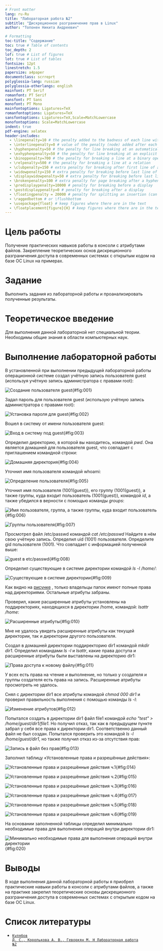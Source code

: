 ```yaml
---
# Front matter
lang: ru-Ru
title: "Лабораторная работа №2"
subtitle: "Дискреционное разграничение прав в Linux"
author: "Топонен Никита Андреевич"

# Formatting
toc-title: "Содержание"
toc: true # Table of contents
toc_depth: 2
lof: true # List of figures
lot: true # List of tables
fontsize: 12pt
linestretch: 1.5
papersize: a4paper
documentclass: scrreprt
polyglossia-lang: russian
polyglossia-otherlangs: english
mainfont: PT Serif
romanfont: PT Serif
sansfont: PT Sans
monofont: PT Mono
mainfontoptions: Ligatures=TeX
romanfontoptions: Ligatures=TeX
sansfontoptions: Ligatures=TeX,Scale=MatchLowercase
monofontoptions: Scale=MatchLowercase
indent: true
pdf-engine: xelatex
header-includes:
  - \linepenalty=10 # the penalty added to the badness of each line within a paragraph (no associated penalty node) Increasing the value makes tex try to have fewer lines in the paragraph.
  - \interlinepenalty=0 # value of the penalty (node) added after each line of a paragraph.
  - \hyphenpenalty=50 # the penalty for line breaking at an automatically inserted hyphen
  - \exhyphenpenalty=50 # the penalty for line breaking at an explicit hyphen
  - \binoppenalty=700 # the penalty for breaking a line at a binary operator
  - \relpenalty=500 # the penalty for breaking a line at a relation
  - \clubpenalty=150 # extra penalty for breaking after first line of a paragraph
  - \widowpenalty=150 # extra penalty for breaking before last line of a paragraph
  - \displaywidowpenalty=50 # extra penalty for breaking before last line before a display math
  - \brokenpenalty=100 # extra penalty for page breaking after a hyphenated line
  - \predisplaypenalty=10000 # penalty for breaking before a display
  - \postdisplaypenalty=0 # penalty for breaking after a display
  - \floatingpenalty = 20000 # penalty for splitting an insertion (can only be split footnote in standard LaTeX)
  - \raggedbottom # or \flushbottom
  - \usepackage{float} # keep figures where there are in the text
  - \floatplacement{figure}{H} # keep figures where there are in the text
---
```


# Цель работы

Получение практических навыков работы в консоли с атрибутами файлов. Закрепление теоретических основ дискреционного разграничения доступа в современных системах с открытым кодом на базе ОС Linux на примерах.

# Задание

Выполнить задания из лабораторной работы и проанализировать полученные результаты.

# Теоретическое введение

Для выполнения данной лабораторной нет специальной теории. Необходимы общие знания в области компьютерных наук.

# Выполнение лабораторной работы

В установленной при выполнении предыдущей лабораторной работы операционной системе создал учётную запись пользователя guest (используя учётную запись администратора с правами root):

![Создание пользователя guest](img/1.png){#fig:001}

Задал пароль для пользователя guest (использую учётную запись администратора с правами root):

![Установка пароля для guest](img/2.png){#fig:002}

Вошел в систему от имени пользователя guest:

![Вход в систему под guest](img/3.png){#fig:003}

Определил директорию, в которой вы находитесь, командой *pwd*. Она является домашней для пользователя guest, что совпадает с приглашением командной строки:

![Домашняя директория](img/4.png){#fig:004}

Уточнил имя пользователя командой whoami:

![Определение пользователя](img/5.png){#fig:005}

Уточнил имя пользователя (1001(guest)), его группу (1001(guest)), а также группы, куда входит пользователь (1001(guest)), командой *id*, а также убедился в верности с помощью команды *groups*:

![Имя пользователя, группа, а также группы, куда входит пользователь](img/6.1.png){#fig:006}

![Группы пользователя](img/6.2.png){#fig:007}

Просмотрел файл /etc/passwd командой *cat /etc/passwd* Найдите в нём свою учётную запись. Определил uid (1001) пользователя. Определите gid пользователя (1001). Что совпадает с информацией полученной выше:

![guest в etc/passwd](img/8.png){#fig:008}

Определил существующие в системе директории командой *ls -l /home/*:

![Существующие в системе директории](img/9.png){#fig:009}

Как видно на [рисунке](#fig:009) , только владельцы папок имеют полные права над директориями. Остальные атрибуты забраны.

Проверил, какие расширенные атрибуты установлены на поддиректориях, находящихся в директории /home, командой: *lsattr /home*:

![Расширенные атрибуты](img/10.png){#fig:010}

Мне не удалось увидеть расширенные атрибуты как текущей директории, так и директории другого пользователя.

Создал в домашней директории поддиректорию dir1 командой *mkdir dir1*. Определил командами *ls -l* и *lsattr*, какие права доступа и расширенные атрибуты были выставлены на директорию dir1:

![Права доступа к новому файлу](img/11.png){#fig:011}

 У всех есть права на чтение и выполнение, но только у создателя и группы создателя есть права на запись. Расширенные атрибуты просмотреть не удалось.

Снял с директории dir1 все атрибуты командой *chmod 000 dir1* и проверил правильность выполнения с помощью команды *ls -l*:

![Изменение атрибутов](img/12.png){#fig:012}

Попытался создать в директории dir1 файл file1 командой *echo "test" > /home/guest/dir1/file1*. Но получил отказ, так как в предыдущем пункте забрал у себя все права к директории dir1. Соответственно данный файл не был создан. Попытался проверить это командой *ls -l /home/guest/dir1*, но также получил отказ из-за отсутствия прав:

![Запись в файл без прав](img/13.png){#fig:013}

Заполнил таблицу «Установленные права и разрешённые действия»:

![Установленные права и разрешённые действия ч.1](img/14.1.png){#fig:014}

![Установленные права и разрешённые действия ч.2](img/14.2.png){#fig:015}

![Установленные права и разрешённые действия ч.3](img/14.3.png){#fig:016}

![Установленные права и разрешённые действия ч.4](img/14.4.png){#fig:017}

![Установленные права и разрешённые действия ч.5](img/14.5.png){#fig:018}

![Установленные права и разрешённые действия ч.6](img/14.6.png){#fig:019}

На основании заполненной таблицы определил минимально необходимые права для выполнения операций внутри директории dir1:

![Минимально необходимые права для выполнения операций внутри директории](img/15.png){#fig:020}

# Выводы

В ходе выполнения данной лабораторной работы я приобрел практические навыки работы в консоли с атрибутами файлов, а также на практике закрепил теоретические основы дискреционного разграничения доступа в современных системах с открытым кодом на базе ОС Linux.


# Список литературы

- <code>[Кулябов Д. С., Королькова А. В., Геворкян М. Н Лабораторная работа №2](https://esystem.rudn.ru/pluginfile.php/1651747/mod_resource/content/6/002-lab_discret_attr.pdf)</code>